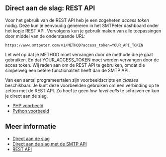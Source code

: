 ## Direct aan de slag: REST API

Voor het gebruik van de REST API heb je een zogeheten *access token* nodig. Deze kun je
eenvoudig genereren in het SMTPeter dashboard onder het kopje REST API.
Vervolgens kun je gebruik maken van alle toepassingen door middel van de onderstaande URL:

```text
https://www.smtpeter.com/v1/METHOD?access_token=YOUR_API_TOKEN
```

Let wel op dat je METHOD moet vervangen door de methode die je gaat gebruiken. En dat
YOUR_ACCESS_TOKEN moet worden vervangen door de acces token. Wij raden aan om de
REST API te gebruiken, omdat die simpelweg een betere functionaliteit heeft dan de SMTP API.

Van een aantal programeertalen zijn voorbeeldscripts en *classes* beschikbaar.
Je kunt deze voorbeelden gebruiken om een verbinding op te zetten met de 
REST API. Zo hoef je geen *low-level calls* te schrijven en kun je direct
aan de slag.

* [PHP voorbeeld](php-example "PHP voorbeeld")
* [Python voorbeeld](python-example "Python voorbeeld")

## Meer informatie

* [Direct aan de slag](./introduction)
* [Direct aan de slag met de SMTP API](./introduction-smtp-api)
* [REST API](rest-api)
